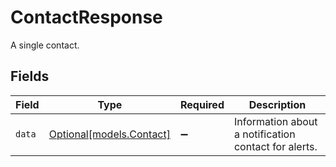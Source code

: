 # ContactResponse

A single contact.


## Fields

| Field                                                | Type                                                 | Required                                             | Description                                          |
| ---------------------------------------------------- | ---------------------------------------------------- | ---------------------------------------------------- | ---------------------------------------------------- |
| `data`                                               | [Optional[models.Contact]](../models/contact.md)     | :heavy_minus_sign:                                   | Information about a notification contact for alerts. |